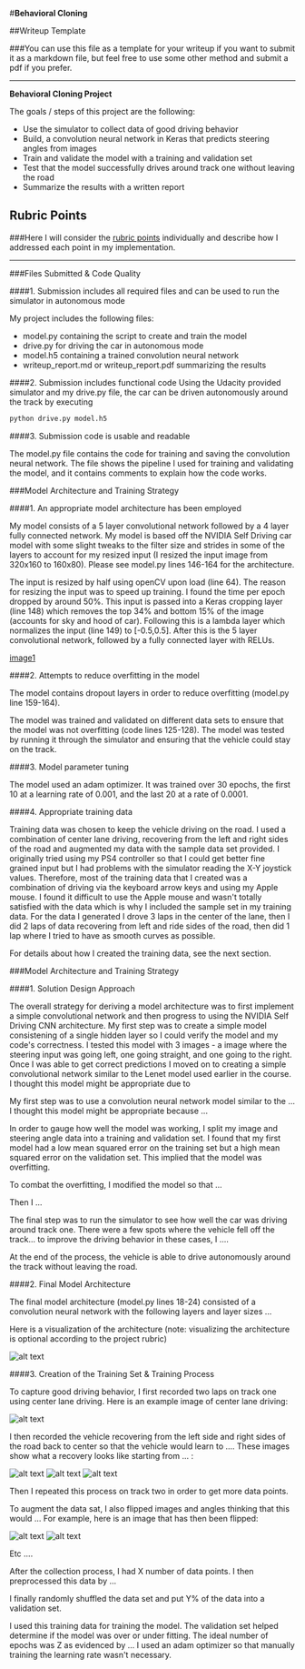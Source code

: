 #**Behavioral Cloning** 

##Writeup Template

###You can use this file as a template for your writeup if you want to submit it as a markdown file, but feel free to use some other method and submit a pdf if you prefer.

---

**Behavioral Cloning Project**

The goals / steps of this project are the following:
* Use the simulator to collect data of good driving behavior
* Build, a convolution neural network in Keras that predicts steering angles from images
* Train and validate the model with a training and validation set
* Test that the model successfully drives around track one without leaving the road
* Summarize the results with a written report


[//]: # (Image References)

[image1]: ./examples/model.png "Model Visualization"
[image2]: ./examples/placeholder.png "Grayscaling"
[image3]: ./examples/placeholder_small.png "Recovery Image"
[image4]: ./examples/placeholder_small.png "Recovery Image"
[image5]: ./examples/placeholder_small.png "Recovery Image"
[image6]: ./examples/placeholder_small.png "Normal Image"
[image7]: ./examples/placeholder_small.png "Flipped Image"

## Rubric Points
###Here I will consider the [rubric points](https://review.udacity.com/#!/rubrics/432/view) individually and describe how I addressed each point in my implementation.  

---
###Files Submitted & Code Quality

####1. Submission includes all required files and can be used to run the simulator in autonomous mode

My project includes the following files:
* model.py containing the script to create and train the model
* drive.py for driving the car in autonomous mode
* model.h5 containing a trained convolution neural network 
* writeup_report.md or writeup_report.pdf summarizing the results

####2. Submission includes functional code
Using the Udacity provided simulator and my drive.py file, the car can be driven autonomously around the track by executing 
```sh
python drive.py model.h5
```

####3. Submission code is usable and readable

The model.py file contains the code for training and saving the convolution neural network. The file shows the pipeline I used for training and validating the model, and it contains comments to explain how the code works.

###Model Architecture and Training Strategy

####1. An appropriate model architecture has been employed

My model consists of a 5 layer convolutional network followed by a 4 layer fully connected network.  My model is based off the NVIDIA Self Driving car model with some slight tweaks to the filter size and strides in some of the layers to account for my resized input (I resized the input image from 320x160 to 160x80).  Please see model.py lines 146-164 for the architecture.

The input is resized by half using openCV upon load (line 64). The reason for resizing the input was to speed up training. I found the time per epoch dropped by around 50%. This input is passed into a Keras cropping layer (line 148) which removes the top 34% and bottom 15% of the image (accounts for sky and hood of car). Following this is a lambda layer which normalizes the input (line 149) to [-0.5,0.5].  After this is the 5 layer convolutional network, followed by a fully connected layer with RELUs.

[image1]

####2. Attempts to reduce overfitting in the model

The model contains dropout layers in order to reduce overfitting (model.py line 159-164). 

The model was trained and validated on different data sets to ensure that the model was not overfitting (code lines 125-128). The model was tested by running it through the simulator and ensuring that the vehicle could stay on the track.

####3. Model parameter tuning

The model used an adam optimizer.  It was trained over 30 epochs, the first 10 at a learning rate of 0.001, and the last 20 at a rate of 0.0001.  

####4. Appropriate training data

Training data was chosen to keep the vehicle driving on the road. I used a combination of center lane driving, recovering from the left and right sides of the road and augmented my data with the sample data set provided.  I originally tried using my PS4 controller so that I could get better fine grained input but I had problems with the simulator reading the X-Y joystick values.  Therefore, most of the training data that I created was a combination of driving via the keyboard arrow keys and using my Apple mouse.  I found it difficult to use the Apple mouse and wasn't totally satisfied with the data which is why I included the sample set in my training data.  For the data I generated I drove 3 laps in the center of the lane, then I did 2 laps of data recovering from left and ride sides of the road, then did 1 lap where I tried to have as smooth curves as possible.

For details about how I created the training data, see the next section. 

###Model Architecture and Training Strategy

####1. Solution Design Approach

The overall strategy for deriving a model architecture was to first implement a simple convolutional network and then progress to using the NVIDIA Self Driving CNN architecture.  My first step was to create a simple model consistening of a single hidden layer so I could verify the  model and my code's correctness.  I tested this model with 3 images - a image where the steering input was going left, one going straight, and one going to the right.  Once I was able to get correct predictions I moved on to creating a simple convolutional network similar to the Lenet model used earlier in the course.  I thought this model might be appropriate due to 

My first step was to use a convolution neural network model similar to the ... I thought this model might be appropriate because ...

In order to gauge how well the model was working, I split my image and steering angle data into a training and validation set. I found that my first model had a low mean squared error on the training set but a high mean squared error on the validation set. This implied that the model was overfitting. 

To combat the overfitting, I modified the model so that ...

Then I ... 

The final step was to run the simulator to see how well the car was driving around track one. There were a few spots where the vehicle fell off the track... to improve the driving behavior in these cases, I ....

At the end of the process, the vehicle is able to drive autonomously around the track without leaving the road.

####2. Final Model Architecture

The final model architecture (model.py lines 18-24) consisted of a convolution neural network with the following layers and layer sizes ...

Here is a visualization of the architecture (note: visualizing the architecture is optional according to the project rubric)

![alt text][image1]

####3. Creation of the Training Set & Training Process

To capture good driving behavior, I first recorded two laps on track one using center lane driving. Here is an example image of center lane driving:

![alt text][image2]

I then recorded the vehicle recovering from the left side and right sides of the road back to center so that the vehicle would learn to .... These images show what a recovery looks like starting from ... :

![alt text][image3]
![alt text][image4]
![alt text][image5]

Then I repeated this process on track two in order to get more data points.

To augment the data sat, I also flipped images and angles thinking that this would ... For example, here is an image that has then been flipped:

![alt text][image6]
![alt text][image7]

Etc ....

After the collection process, I had X number of data points. I then preprocessed this data by ...


I finally randomly shuffled the data set and put Y% of the data into a validation set. 

I used this training data for training the model. The validation set helped determine if the model was over or under fitting. The ideal number of epochs was Z as evidenced by ... I used an adam optimizer so that manually training the learning rate wasn't necessary.
